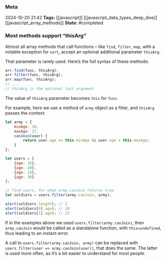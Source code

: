 ### Meta
2024-10-20 21:42
**Tags:** [[javascript]] [[javascript_data_types_deep_dive]] [[javascript_array_methods]]
**State:** #completed 

### Most methods support “thisArg”
Almost all array methods that call functions – like `find`, `filter`, `map`, with a notable exception for `sort`, accept an optional additional parameter `thisArg`.

That parameter is rarely used. Here’s the full syntax of these methods:

```JavaScript title:app.js
arr.find(func, thisArg);
arr.filter(func, thisArg);
arr.map(func, thisArg);
// ...
// thisArg is the optional last argument
```

The value of `thisArg` parameter becomes `this` for `func`.

For example, here we use a method of `army` object as a filter, and `thisArg` passes the context:

```JavaScript title:app.js
let army = {
	minAge: 18,
	maxAge: 27,
	canJoin(user) {
		return user.age >= this.minAge && user.age < this.maxAge;
	}
};

let users = [
	{age: 16},
	{age: 20},
	{age: 23},
	{age: 30}
];

// find users, for whom army.canJoin returns true
let soldiers = users.filter(army.canJoin, army);

alert(soldiers.length); // 2
alert(soldiers[0].age); // 20
alert(soldiers[1].age); // 23
```

If in the examples above we used `users.filter(army.canJoin)`, then `army.canJoin` would be called as a standalone function, with `this=undefined`, thus leading to an instant error.

A call to `users.filter(army.canJoin, army)` can be replaced with `users.filter(user => army.canJoin(user))`, that does the same. The latter is used more often, as it’s a bit easier to understand for most people.